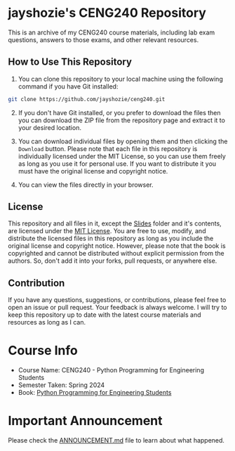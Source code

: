 # jayshozie's CENG240 Repository

This is an archive of my CENG240 course materials, including lab exam
questions, answers to those exams, and other relevant resources.

## How to Use This Repository

1. You can clone this repository to your local machine using the following
command if you have Git installed:
```bash
git clone https://github.com/jayshozie/ceng240.git
```

2. If you don't have Git installed, or you prefer to download the files then
you can download the ZIP file from the repository page and extract it to your
desired location.

3. You can download individual files by opening them and then clicking
the `Download` button. Please note that each file in this repository is
individually licensed under the MIT License, so you can use them freely as
long as you use it for personal use. If you want to distribute it you must
have the original license and copyright notice.

4. You can view the files directly in your browser.

## License

This repository and all files in it, except the [Slides](Slides/) folder and
it's contents, are licensed under the [MIT License](LICENSE). 
You are free to use, modify, and distribute the licensed files in this
repository as long as you include the original license and copyright notice.
However, please note that the book is copyrighted and cannot be distributed
without explicit permission from the authors. So, don't add it into your forks,
pull requests, or anywhere else.

## Contribution

If you have any questions, suggestions, or contributions, please feel free to
open an issue or pull request. Your feedback is always welcome. I will try to
keep this repository up to date with the latest course materials and resources
as long as I can.

# Course Info

- Course Name: CENG240 - Python Programming for Engineering Students
- Semester Taken: Spring 2024
- Book: [Python Programming for Engineering Students](https://pp4e.online/book.html)

# Important Announcement

Please check the [ANNOUNCEMENT.md](ANNOUNCEMENT.md) file to learn about what
happened.
